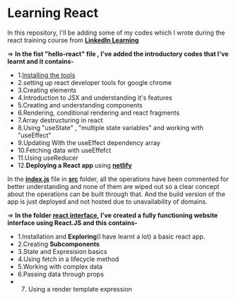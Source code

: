 # Learning React

In this repository, I'll be adding some of my codes which I wrote during the react training course
from [**LinkedIn Learning**](https://www.linkedin.com/learning/me)


=> **In the fist "hello-react" file , I've added the introductory codes that I've learnt and it contains-**
   - 1.[Installing the tools](https://reactjs.org/docs/create-a-new-react-app.html)
   - 2.setting up react developer tools for google chrome
   - 3.Creating elements 
   - 4.Introduction to JSX and understanding it's features
   - 5.Creating and understanding components
   - 6.Rendering, conditional rendering and react fragments
   - 7.Array destructuring in react
   - 8.Using "useState" , "multiple state variables" and working with "useEffect"
   - 9.Updating With the useEffect dependency array
   - 10.Fetching data with useEffefct
   - 11.Using useReducer
   - 12.**Deploying a React app** using [**netlify**](https://app.netlify.com/teams/pegasus-01/overview)


In the [**index.js**](https://github.com/Pegasus-01/Learning-React/tree/main/hello-react/src) file in [**src**](https://github.com/Pegasus-01/Learning-React/blob/main/hello-react/src/index.js) folder, all the operations have been commented for better understanding and none of them are wiped out so a clear concept about the operations can be built through that. And the build version of the app is just deployed and not hosted due to unavailability of domains.


=> **In the folder [react interface](#), I've created a fully functioning website interface using React.JS and this contains-**
   - 1.Installation and **Exploring**(I have learnt a lot) a basic react app.
   - 2.Creating **Subcomponents**
   - 3.State and Expresision basics
   - 4.Using fetch in a lifecycle method
   - 5.Working with complex data
   - 6.Passing data through props
   - 7. Using a render template expression 
